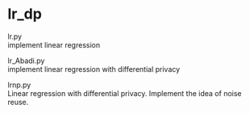 # lr_dp


lr.py          
implement linear regression <br>

lr_Abadi.py      
implement linear regression with differential privacy <br>

lrnp.py      
Linear regression with differential privacy. Implement the idea of noise reuse.
